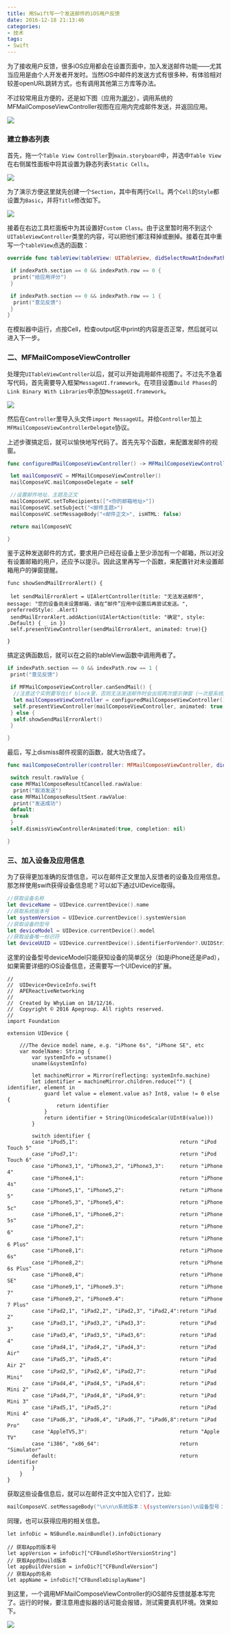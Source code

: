 ```yaml
---
title: 用Swift写一个发送邮件的iOS用户反馈
date: 2016-12-18 21:13:46
categories: 
- 技术
tags: 
- Swift
---
```


为了接收用户反馈，很多iOS应用都会在设置页面中，加入发送邮件功能——尤其当应用是由个人开发者开发时。当然iOS中邮件的发送方式有很多种，有体验相对较差openURL跳转方式，也有调用其他第三方库等办法。

不过较常用且方便的，还是如下图（应用为[潮汐](https://itunes.apple.com/cn/app/chao-xi-mei-hao-fan-jia-zhong/id1077776989?mt=8)），调用系统的MFMailComposeViewController视图在应用内完成邮件发送，并返回应用。

![](http://ww1.sinaimg.cn/large/006tNc79gw1favw61u5pgg309d0g50vy.gif)

### 建立静态列表

首先，拖一个`Table View Controller`到`main.storyboard`中，并选中`Table View`在右侧属性面板中将其设置为静态列表`Static Cells`。

![](http://ww1.sinaimg.cn/large/006tNc79gw1favw6441eqj30eg07maao.jpg)

为了演示方便这里就先创建一个`Section`，其中有两行`Cell`。两个`Cell`的`Style`都设置为`Basic`，并将`Title`修改如下。

![](http://ww2.sinaimg.cn/large/006tNc79gw1favw66w1enj30yg064gmg.jpg)

接着在右边工具栏面板中为其设置好`Custom Class`。由于这里暂时用不到这个`UITableViewController`类里的内容，可以把他们都注释掉或删掉。接着在其中重写一个`tableView`点选的函数：

```swift
override func tableView(tableView: UITableView, didSelectRowAtIndexPath indexPath: NSIndexPath){

 if indexPath.section == 0 && indexPath.row == 0 {
  print("给应用评分")
 }

 if indexPath.section == 0 && indexPath.row == 1 {
  print("意见反馈")
 }
}
```

在模拟器中运行，点按Cell，检查output区中print的内容是否正常，然后就可以进入下一步。

### 二、MFMailComposeViewController

处理完`UITableViewController`以后，就可以开始调用邮件视图了。不过先不急着写代码，首先需要导入框架`MessageUI.framework`。在项目设置`Build Phases`的`Link Binary With Libraries`中添加`MessageUI.framework`。

![](http://ww4.sinaimg.cn/large/006tNc79gw1favw69zd91j30yg0jkwh7.jpg)

然后在`Controller`里导入头文件`import MessageUI`。并给`Controller`加上`MFMailComposeViewControllerDelegate`协议。

上述步骤搞定后，就可以愉快地写代码了。首先先写个函数，来配置发邮件的视窗。

```swift
func configuredMailComposeViewController() -> MFMailComposeViewController {

 let mailComposeVC = MFMailComposeViewController()
 mailComposeVC.mailComposeDelegate = self

 //设置邮件地址、主题及正文
 mailComposeVC.setToRecipients(["<你的邮箱地址>"])
 mailComposeVC.setSubject("<邮件主题>")
 mailComposeVC.setMessageBody("<邮件正文>", isHTML: false)

 return mailComposeVC

}
```

鉴于这种发送邮件的方式，要求用户已经在设备上至少添加有一个邮箱，所以对没有设置邮箱的用户，还应予以提示。因此这里再写一个函数，来配置针对未设置邮箱用户的弹窗提醒。

```
func showSendMailErrorAlert() {

 let sendMailErrorAlert = UIAlertController(title: "无法发送邮件", message: "您的设备尚未设置邮箱，请在“邮件”应用中设置后再尝试发送。", preferredStyle: .Alert)
 sendMailErrorAlert.addAction(UIAlertAction(title: "确定", style: .Default) { _ in })
 self.presentViewController(sendMailErrorAlert, animated: true){}

}
```

搞定这俩函数后，就可以在之前的tableView函数中调用两者了。

```swift
if indexPath.section == 0 && indexPath.row == 1 {
 print("意见反馈")

 if MFMailComposeViewController.canSendMail() {
  //注意这个实例要写在if block里，否则无法发送邮件时会出现两次提示弹窗（一次是系统的）
  let mailComposeViewController = configuredMailComposeViewController()
  self.presentViewController(mailComposeViewController, animated: true, completion: nil)
 } else {
  self.showSendMailErrorAlert()
 }

}
```

最后，写上dismiss邮件视窗的函数，就大功告成了。

```swift
func mailComposeController(controller: MFMailComposeViewController, didFinishWithResult result: MFMailComposeResult, error: NSError?) {

 switch result.rawValue {
 case MFMailComposeResultCancelled.rawValue:
  print("取消发送")
 case MFMailComposeResultSent.rawValue:
  print("发送成功")
 default:
  break
 }   
 self.dismissViewControllerAnimated(true, completion: nil)

}
```

### 三、加入设备及应用信息

为了获得更加准确的反馈信息，可以在邮件正文里加入反馈者的设备及应用信息。那怎样使用swift获得设备信息呢？可以如下通过UIDevice取得。

```swift
//获取设备名称
let deviceName = UIDevice.currentDevice().name
//获取系统版本号
let systemVersion = UIDevice.currentDevice().systemVersion
//获取设备的型号
let deviceModel = UIDevice.currentDevice().model
//获取设备唯一标识符
let deviceUUID = UIDevice.currentDevice().identifierForVendor?.UUIDString
```

这里的设备型号deviceModel只能获知设备的简单区分（如是iPhone还是iPad），如果需要详细的iOS设备信息，还需要写一个UIDevice的扩展。

```
//
//  UIDevice+DeviceInfo.swift
//  APEReactiveNetworking
//
//  Created by WhyLiam on 18/12/16.
//  Copyright © 2016 Apegroup. All rights reserved.
//
import Foundation

extension UIDevice {
    
    ///The device model name, e.g. "iPhone 6s", "iPhone SE", etc
    var modelName: String {
        var systemInfo = utsname()
        uname(&systemInfo)
        
        let machineMirror = Mirror(reflecting: systemInfo.machine)
        let identifier = machineMirror.children.reduce("") { identifier, element in
            guard let value = element.value as? Int8, value != 0 else {
                return identifier
            }
            return identifier + String(UnicodeScalar(UInt8(value)))
        }
        
        switch identifier {
        case "iPod5,1":                                 return "iPod Touch 5"
        case "iPod7,1":                                 return "iPod Touch 6"
        case "iPhone3,1", "iPhone3,2", "iPhone3,3":     return "iPhone 4"
        case "iPhone4,1":                               return "iPhone 4s"
        case "iPhone5,1", "iPhone5,2":                  return "iPhone 5"
        case "iPhone5,3", "iPhone5,4":                  return "iPhone 5c"
        case "iPhone6,1", "iPhone6,2":                  return "iPhone 5s"
        case "iPhone7,2":                               return "iPhone 6"
        case "iPhone7,1":                               return "iPhone 6 Plus"
        case "iPhone8,1":                               return "iPhone 6s"
        case "iPhone8,2":                               return "iPhone 6s Plus"
        case "iPhone8,4":                               return "iPhone SE"
        case "iPhone9,1", "iPhone9.3":                  return "iPhone 7"
        case "iPhone9,2", "iPhone9.4":                  return "iPhone 7 Plus"
        case "iPad2,1", "iPad2,2", "iPad2,3", "iPad2,4":return "iPad 2"
        case "iPad3,1", "iPad3,2", "iPad3,3":           return "iPad 3"
        case "iPad3,4", "iPad3,5", "iPad3,6":           return "iPad 4"
        case "iPad4,1", "iPad4,2", "iPad4,3":           return "iPad Air"
        case "iPad5,3", "iPad5,4":                      return "iPad Air 2"
        case "iPad2,5", "iPad2,6", "iPad2,7":           return "iPad Mini"
        case "iPad4,4", "iPad4,5", "iPad4,6":           return "iPad Mini 2"
        case "iPad4,7", "iPad4,8", "iPad4,9":           return "iPad Mini 3"
        case "iPad5,1", "iPad5,2":                      return "iPad Mini 4"
        case "iPad6,3", "iPad6,4", "iPad6,7", "iPad6,8":return "iPad Pro"
        case "AppleTV5,3":                              return "Apple TV"
        case "i386", "x86_64":                          return "Simulator"
        default:                                        return identifier
        }
    }
}
```

获取这些设备信息后，就可以在邮件正文中加入它们了，比如:

```swift
mailComposeVC.setMessageBody("\n\n\n系统版本：\(systemVersion)\n设备型号：\(modelName)", isHTML: false)
```

同理，也可以获得应用的相关信息。

```
let infoDic = NSBundle.mainBundle().infoDictionary

// 获取App的版本号
let appVersion = infoDic?["CFBundleShortVersionString"]
// 获取App的build版本
let appBuildVersion = infoDic?["CFBundleVersion"]
// 获取App的名称
let appName = infoDic?["CFBundleDisplayName"]
```

到这里，一个调用MFMailComposeViewController的iOS邮件反馈就基本写完了。运行的时候，要注意用虚拟器的话可能会报错，测试需要真机环境。效果如下。

![](http://ww2.sinaimg.cn/large/006tNc79gw1favw6bzgj5g309z0h8ta3.gif)
